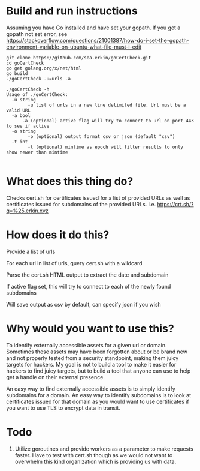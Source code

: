 # Build and run instructions
Assuming you have Go installed and have set your gopath. If you get a gopath not set error, see https://stackoverflow.com/questions/21001387/how-do-i-set-the-gopath-environment-variable-on-ubuntu-what-file-must-i-edit

```
git clone https://github.com/sea-erkin/goCertCheck.git
cd goCertCheck
go get golang.org/x/net/html
go build
./goCertCheck -u=urls -a
```

```
./goCertCheck -h
Usage of ./goCertCheck:
  -u string
    	-u list of urls in a new line delimited file. Url must be a valid URL
  -a bool
      -a (optional) active flag will try to connect to url on port 443 to see if active
  -o string
    	-o (optional) output format csv or json (default "csv")
  -t int
    	-t (optional) mintime as epoch will filter results to only show newer than mintime
 
 ```


# What does this thing do?

Checks cert.sh for certificates issued for a list of provided URLs as well as certificates issued for subdomains of the provided URLs. I.e. https://crt.sh/?q=%25.erkin.xyz

# How does it do this?

Provide a list of urls

For each url in list of urls, query cert.sh with a wildcard

Parse the cert.sh HTML output to extract the date and subdomain

If active flag set, this will try to connect to each of the newly found subdomains

Will save output as csv by default, can specify json if you wish

# Why would you want to use this?

To identify externally accessible assets for a given url or domain. Sometimes these assets may have been forgotten about or be brand new and not properly tested from a security standpoint, making them juicy targets for hackers. My goal is not to build a tool to make it easier for hackers to find juicy targets, but to build a tool that anyone can use to help get a handle on their external presence.

An easy way to find externally accessible assets is to simply identify subdomains for a domain. An easy way to identify subdomains is to look at certificates issued for that domain as you would want to use certificates if you want to use TLS to encrypt data in transit.

# Todo

1. Utilize goroutines and provide workers as a parameter to make requests faster. Have to test with cert.sh though as we would not want to overwhelm this kind organization which is providing us with data.
